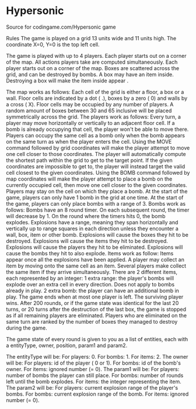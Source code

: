 # Hypersonic
Source for codingame.com/Hypersonic game 

Rules
The game is played on a grid 13 units wide and 11 units high. The coordinate X=0, Y=0 is the top left cell.

The game is played with up to 4 players. Each player starts out on a corner of the map.
All actions players take are computed simultaneously.
Each player starts out on a corner of the map.
Boxes are scattered across the grid, and can be destroyed by bombs.
A box may have an item inside. Destroying a box will make the item inside appear .

The map works as follows:
Each cell of the grid is either a floor, a box or a wall. Floor cells are indicated by a dot ( .), boxes by a zero ( 0) and walls by a cross ( X).
Floor cells may be occupied by any number of players.
A random amount of boxes between 30 and 65 inclusive will be placed symmetrically across the grid.
The players work as follows:
Every turn, a player may move horizontally or vertically to an adjacent floor cell. If a bomb is already occupying that cell, the player won't be able to move there.
Players can occupy the same cell as a bomb only when the bomb appears on the same turn as when the player enters the cell.
Using the MOVE command followed by grid coordinates will make the player attempt to move one cell closer to those coordinates. The player will automatically compute the shortest path within the grid to get to the target point. If the given coordinates are impossible to get to, the player will instead target the valid cell closest to the given coordinates.
Using the BOMB command followed by map coordinates will make the player attempt to place a bomb on the currently occupied cell, then move one cell closer to the given coordinates.
Players may stay on the cell on which they place a bomb.
At the start of the game, players can only have 1 bomb in the grid at one time.
At the start of the game, players can only place bombs with a range of 3.
Bombs work as follows:
Bombs have an 8 round timer. On each subsequent round, the timer will decrease by 1. On the round where the timers hits 0, the bomb explodes.
Explosions have a range, meaning they span horizontally and vertically up to range squares in each direction unless they encounter a wall, box, item or other bomb.
Explosions will cause the boxes they hit to be destroyed.
Explosions will cause the items they hit to be destroyed.
Explosions will cause the players they hit to be eliminated.
Explosions will cause the bombs they hit to also explode.
Items work as follow:
Items appear once all the explosions have been applied.
A player may collect an item by moving onto the same cell as an item. Several players make collect the same item if they arrive simultaneously.
There are 2 different items, each represented by an integer:
1 extra range: the player's bombs will explode over an extra cell in every direction. Does not apply to bombs already in play.
2 extra bomb: the player can have an additional bomb in play.
The game ends when at most one player is left. The surviving player wins.
After 200 rounds, or if the game state was identical for the last 20 turns, or 20 turns after the destruction of the last box, the game is stopped as if all remaining players are eliminated.
Players who are eliminated on the same turn are ranked by the number of boxes they managed to destroy during the game.

The game state of every round is given to you as a list of entities, each with a entityType, owner, position, param1 and param2.

The entityType will be:
For players: 0.
For bombs: 1.
For items: 2.
The owner will be:
For players: id of the player ( 0 or 1).
For bombs: id of the bomb's owner.
For items: ignored number (= 0).
The param1 will be:
For players: number of bombs the player can still place.
For bombs: number of rounds left until the bomb explodes.
For items: the integer representing the item.
The param2 will be:
For players: current explosion range of the player's bombs.
For bombs: current explosion range of the bomb.
For items: ignored number (= 0).
